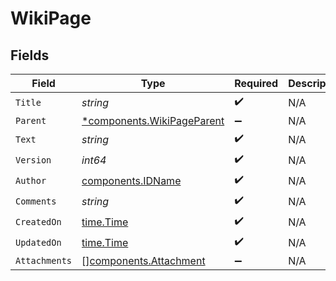 # WikiPage


## Fields

| Field                                                                   | Type                                                                    | Required                                                                | Description                                                             |
| ----------------------------------------------------------------------- | ----------------------------------------------------------------------- | ----------------------------------------------------------------------- | ----------------------------------------------------------------------- |
| `Title`                                                                 | *string*                                                                | :heavy_check_mark:                                                      | N/A                                                                     |
| `Parent`                                                                | [*components.WikiPageParent](../../models/components/wikipageparent.md) | :heavy_minus_sign:                                                      | N/A                                                                     |
| `Text`                                                                  | *string*                                                                | :heavy_check_mark:                                                      | N/A                                                                     |
| `Version`                                                               | *int64*                                                                 | :heavy_check_mark:                                                      | N/A                                                                     |
| `Author`                                                                | [components.IDName](../../models/components/idname.md)                  | :heavy_check_mark:                                                      | N/A                                                                     |
| `Comments`                                                              | *string*                                                                | :heavy_check_mark:                                                      | N/A                                                                     |
| `CreatedOn`                                                             | [time.Time](https://pkg.go.dev/time#Time)                               | :heavy_check_mark:                                                      | N/A                                                                     |
| `UpdatedOn`                                                             | [time.Time](https://pkg.go.dev/time#Time)                               | :heavy_check_mark:                                                      | N/A                                                                     |
| `Attachments`                                                           | [][components.Attachment](../../models/components/attachment.md)        | :heavy_minus_sign:                                                      | N/A                                                                     |
